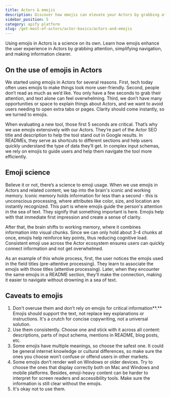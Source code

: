 ```yaml
---
title: Actors & emojis
description: Discover how emojis can elevate your Actors by grabbing attention, simplifying navigation, and enhancing clarity. Improve user experience and engagement on Apify Store.
sidebar_position: 5
category: apify platform
slug: /get-most-of-actors/actor-basics/actors-and-emojis
---
```


Using emojis in Actors is a science on its own. Learn how emojis enhance the user experience in Actors by grabbing attention, simplifying navigation, and making information clearer.

## On the use of emojis in Actors

We started using emojis in Actors for several reasons. First, tech today often uses emojis to make things look more user-friendly. Second, people don’t read as much as we’d like. You only have a few seconds to grab their attention, and text alone can feel overwhelming. Third, we don’t have many opportunities or space to explain things about Actors, and we want to avoid users needing to open extra tabs or pages. Clarity should come instantly, so we turned to emojis.

When evaluating a new tool, those first 5 seconds are critical. That’s why we use emojis extensively with our Actors. They’re part of the Actor SEO title and description to help the tool stand out in Google results. In READMEs, they serve as shortcuts to different sections and help users quickly understand the type of data they’ll get. In complex input schemas, we rely on emojis to guide users and help them navigate the tool more efficiently.

## Emoji science

Believe it or not, there’s a science to emoji usage. When we use emojis in Actors and related content, we tap into the brain's iconic and working memory. Iconic memory holds information for less than a second - this is unconscious processing, where attributes like color, size, and location are instantly recognized. This part is where emojis guide the person's attention in the sea of text. They signify that something important is here. Emojis help with that immediate first impression and create a sense of clarity.

After that, the brain shifts to working memory, where it combines information into visual chunks. Since we can only hold about 3-4 chunks at once, emojis help reinforce key points, thus reducing cognitive load. Consistent emoji use across the Actor ecosystem ensures users can quickly connect information and not get overwhelmed.

As an example of this whole process, first, the user notices the emojis used in the field titles (pre-attentive processing). They learn to associate the emojis with those titles (attentive processing). Later, when they encounter the same emojis in a README section, they’ll make the connection, making it easier to navigate without drowning in a sea of text.

## Caveats to emojis

1. Don't overuse them and don’t rely on emojis for critical information**.** Emojis should support the text, not replace key explanations or instructions. It's a crutch for concise copywriting, not a universal solution.
2. Use them consistently. Choose one and stick with it across all content: descriptions, parts of input schema, mentions in README, blog posts, etc.
3. Some emojis have multiple meanings, so choose the safest one. It could be general internet knowledge or cultural differences, so make sure the ones you choose won’t confuse or offend users in other markets.
4. Some emojis don’t render well on Windows or older devices. Try to choose the ones that display correctly both on Mac and Windows and mobile platforms. Besides, emoji-heavy content can be harder to interpret for screen readers and accessibility tools. Make sure the information is still clear without the emojis.
5. It's okay not to use them.
